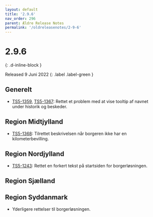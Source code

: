 ```yaml
---
layout: default
title: '2.9.6'
nav_order: 296
parent: Ældre Release Notes
permalink: '/oldreleasenotes/2-9-6'
---
```


# 2.9.6
{: .d-inline-block }

Released 9 Juni 2022
{: .label .label-green }

## Generelt
- [TS5-1359](https://sd.trifork.com/browse/TS5-1359), [TS5-1367](https://sd.trifork.com/browse/TS5-1367): Rettet et problem med at vise tooltip af navnet under historik og beskeder.

## Region Midtjylland
- [TS5-1368](https://sd.trifork.com/browse/TS5-1368): Tilrettet beskrivelsen når borgeren ikke har en kilometerbevilling.

## Region Nordjylland
- [TS5-1243](https://sd.trifork.com/browse/TS5-1243): Rettet en forkert tekst på startsiden for borgerløsningen.

## Region Sjælland

## Region Syddanmark
- Yderligere rettelser til borgerløsningen.
